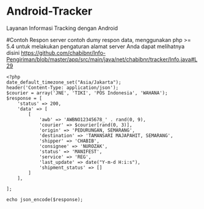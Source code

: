 # Android-Tracker
Layanan Informasi Tracking dengan Android

#Contoh Respon server 
contoh dumy respon data, menggunakan php >= 5.4 
untuk melakukan pengaturan alamat server Anda dapat melihatnya disini 
https://github.com/chabibnr/Info-Pengiriman/blob/master/app/src/main/java/net/chabibnr/tracker/Info.java#L29
~~~
<?php
date_default_timezone_set("Asia/Jakarta");
header('Content-Type: application/json');
$courier = array('JNE', 'TIKI', 'POS Indonesia', 'WAHANA');
$response = [
    'status' => 200,
    'data' => [
        [
            'awb' => 'AWBNO12345678_' . rand(0, 9),
            'courier' => $courier[rand(0, 3)],
            'origin' => 'PEDURUNGAN, SEMARANG',
            'destination' => 'TAMANSARI MAJAPAHIT, SEMARANG',
            'shipper' => 'CHABIB',
            'consignee' => 'NUROZAK',
            'status' => 'MANIFEST',
            'service' => 'REG',
            'last_update' => date("Y-m-d H:i:s"),
            'shipment_status' => []
        ]
    ],

];

echo json_encode($response);
